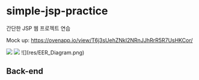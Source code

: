 # simple-jsp-practice
간단한 JSP 웹 프로젝트 연습

Mock up: https://ovenapp.io/view/T6j3sUehZNkI2NRnJJhRrR5R7UsHKCor/

<img src="https://img.shields.io/badge/Bootstrap5-7952B3?style=flat&logo=Bootstrap&logoColor=white"/>
<img src="https://img.shields.io/badge/MySQL-4479A1?style=flat&logo=MYSQL&logoColor=white"/>
![](res/EER_Diagram.png)

## Back-end
